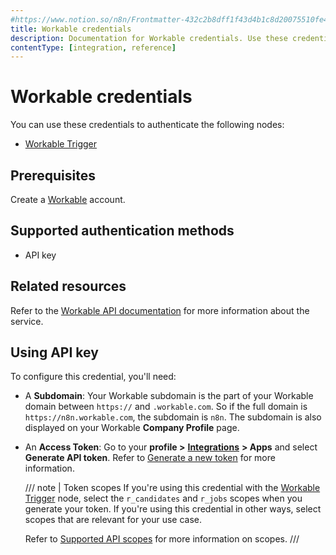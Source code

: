 ```yaml
---
#https://www.notion.so/n8n/Frontmatter-432c2b8dff1f43d4b1c8d20075510fe4
title: Workable credentials
description: Documentation for Workable credentials. Use these credentials to authenticate Workable in n8n, a workflow automation platform.
contentType: [integration, reference]
---
```


# Workable credentials

You can use these credentials to authenticate the following nodes:

- [Workable Trigger](/integrations/builtin/trigger-nodes/n8n-nodes-base.workabletrigger.md)

## Prerequisites

Create a [Workable](https://www.workable.com/) account.

## Supported authentication methods

- API key

## Related resources

Refer to the [Workable API documentation](https://workable.readme.io/reference/generate-an-access-token) for more information about the service.

## Using API key

To configure this credential, you'll need:

- A **Subdomain**: Your Workable subdomain is the part of your Workable domain between `https://` and `.workable.com`. So if the full domain is `https://n8n.workable.com`, the subdomain is `n8n`. The subdomain is also displayed on your Workable **Company Profile** page.
- An **Access Token**: Go to your **profile >** [**Integrations**](https://workable.com/backend/settings/integrations) **> Apps** and select **Generate API token**. Refer to [Generate a new token](https://help.workable.com/hc/en-us/articles/115015785428-Generating-revoking-access-tokens-for-Workable-s-API#Generateanewtoken) for more information.

    <!-- vale off -->
    /// note | Token scopes
    If you're using this credential with the [Workable Trigger](/integrations/builtin/trigger-nodes/n8n-nodes-base.workabletrigger.md) node, select the `r_candidates` and `r_jobs` scopes when you generate your token. If you're using this credential in other ways, select scopes that are relevant for your use case.

    Refer to [Supported API scopes](https://help.workable.com/hc/en-us/articles/115015785428-Generating-revoking-access-tokens-for-Workable-s-API#SupportedAPIscopes) for more information on scopes.
    ///
    <!-- vale on -->
